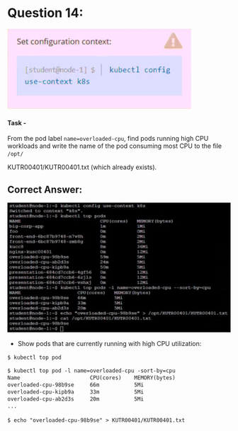 # Question 14:

![](./context14.png)

#### Task -
From the pod label ```name=overloaded-cpu```, find pods running high CPU workloads and write the name of the pod consuming most CPU to the file ```/opt/```

KUTR00401/KUTR00401.txt (which already exists).

## Correct Answer:

![](./answer14.png)

- Show pods that are currently running with high CPU utilization:  
```
$ kubectl top pod
```
```
$ kubectl top pod -l name=overloaded-cpu -sort-by=cpu
Name                      CPU(cores)    MEMORY(bytes)
overloaded-cpu-98b9se     66m           5Mi
overloaded-cpu-kipb9a     33m           5Mi
overloaded-cpu-ab2d3s     20m           5Mi
...

$ echo "overloaded-cpu-98b9se" > KUTR00401/KUTR00401.txt
```